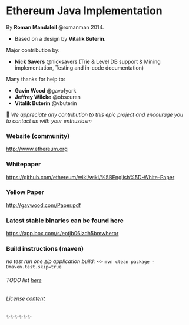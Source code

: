 # Ethereum Java Implementation


 By **Roman Mandaleil** @romanman 2014.   
 * Based on a design by **Vitalik Buterin**.

 
 Major contribution by:   
  * **Nick Savers** @nicksavers (Trie & Level DB support & Mining implementation, Testing and in-code documentation)
 
 
 Many thanks for help to:   
  * **Gavin Wood** @gavofyork   
  * **Jeffrey Wilcke** @obscuren   
  * **Vitalik Buterin** @vbuterin   

 :gem: *We appreciate any contribution to this epic project and encourage you   
 to contact us with your enthusiasm*
 
 
### Website (community)

http://www.ethereum.org

### Whitepaper

https://github.com/ethereum/wiki/wiki/%5BEnglish%5D-White-Paper

### Yellow Paper

http://gavwood.com/Paper.pdf

### Latest stable binaries can be found here

https://app.box.com/s/eotjb06lzdh5bmwheror

### Build instructions (maven)
 *no test run one zip application build:* ~> ` mvn clean package -Dmaven.test.skip=true `

###### TODO list [here](TODO.md)
###### License [content](LICENSE)


:sparkles::sparkles::sparkles::sparkles::sparkles::sparkles:
 
 




